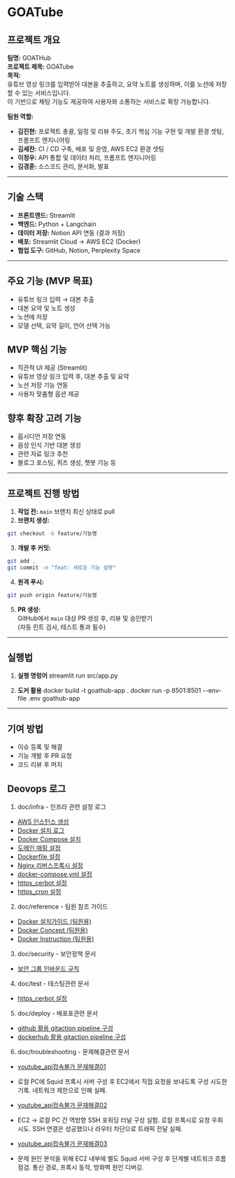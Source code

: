# GOATube

## 프로젝트 개요

**팀명:** GOATHub  
**프로젝트 제목:** GOATube  
**목적:**  
유튜브 영상 링크를 입력받아 대본을 추출하고, 요약 노트를 생성하며,
이를 노션에 저장할 수 있는 서비스입니다.  
이 기반으로 채팅 기능도 제공하여 사용자와 소통하는 서비스로 확장 가능합니다.

**팀원 역할:**

- **김진현:** 프로젝트 총괄, 일정 및 리뷰 주도, 초기 핵심 기능 구현 및 개발 환경 셋팅, 프롬프트 엔지니어링
- **김세찬:** CI / CD 구축, 배포 및 운영, AWS EC2 환경 셋팅
- **이정우:** API 통합 및 데이터 처리, 프롬프트 엔지니어링
- **김경훈:** 소스코드 관리, 문서화, 발표

---

## 기술 스택

- **프론트엔드:** Streamlit
- **백엔드:** Python + Langchain
- **데이터 저장:** Notion API 연동 (결과 저장)
- **배포:** Streamlit Cloud -> AWS EC2 (Docker)
- **협업 도구:** GitHub, Notion, Perplexity Space

---

## 주요 기능 (MVP 목표)

- 유튜브 링크 입력 → 대본 추출
- 대본 요약 및 노트 생성
- 노션에 저장
- 모델 선택, 요약 길이, 언어 선택 가능

## MVP 핵심 기능

- 직관적 UI 제공 (Streamlit)
- 유튜브 영상 링크 입력 후, 대본 추출 및 요약
- 노션 저장 기능 연동
- 사용자 맞춤형 옵션 제공

## 향후 확장 고려 기능

- 옵시디언 저장 연동
- 음성 인식 기반 대본 생성
- 관련 자료 링크 추천
- 블로그 포스팅, 퀴즈 생성, 챗봇 기능 등

---

## 프로젝트 진행 방법

1. **작업 전:** `main` 브랜치 최신 상태로 pull
2. **브랜치 생성:**

```bash
git checkout -b feature/기능명
```

3. **개발 후 커밋:**

```bash
git add .
git commit -m "feat: 새로운 기능 설명"
```

4. **원격 푸시:**

```bash
git push origin feature/기능명
```

5. **PR 생성:**  
   GitHub에서 `main` 대상 PR 생성 후, 리뷰 및 승인받기  
   (자동 린트 검사, 테스트 통과 필수)

---

## 실행법

1. **실행 명렁어**
   streamlit run src/app.py

2. **도커 활용**
   docker build -t goathub-app .
   docker run -p 8501:8501 --env-file .env goathub-app

---

## 기여 방법

- 이슈 등록 및 해결
- 기능 개발 후 PR 요청
- 코드 리뷰 후 머지

## Deovops 로그
1. doc/infra - 인프라 관련 설정 로그
- [AWS 인스턴스 생성](doc/infra/01_aws_instance_create.md)
- [Docker 설치 로그](doc/infra/02_docker_install_log.md)
- [Docker Compose 설치](doc/infra/03_docker_compose_install.md)
- [도메인 매핑 설정](doc/infra/04_domain_config.md)
- [Dockerfile 설정](doc/infra/05_Dockerfile.md)
- [Nginx 리버스프록시 설정](doc/infra/06_nginx_reverse_proxy.md)
- [docker-compose.yml 설정](doc/infra/07_docker_compose.md)
- [https_cerbot 설정](doc/infra/08_https_certbot.md)
- [https_cron 설정](doc/infra/09_https_cron.md)

2. doc/reference - 팀원 참조 가이드
- [Docker 설치가이드 (팀원용)](doc/reference/01_Docker_install_guide.md)
- [Docker Concept (팀원용)](doc/reference/02_Docker_Concept)
- [Docker Instruction (팀원용)](doc/reference/03_Dockere_Instruction)


3. doc/security - 보안정책 문서
- [보안 그룹 인바운드 규칙](doc/01_security/01_Infra_log.md)

4. doc/test - 테스팅관련 문서
- [https_cerbot 설정](doc/test/01_Docker_container_running_cehck.md)

5. doc/deploy - 배포포관련 문서
- [github 활용 gitaction pipeline 구성](doc/deploy/01_deploy_with_githubactions.md)
- [dockerhub 활용 gitaction pipeline 구성](doc/deploy/02_deploy_with_dockerhub.md)

6. doc/troubleshooting - 문제해결관련 문서
- [youtube_api접속불가 문재해결01](doc/troubleshooting/01-1_youtubeapi_trouble_forward_proxy_network_setting.md)
- 로컬 PC에 Squid 프록시 서버 구성 후 EC2에서 직접 요청을 보내도록 구성 시도한 기록. 네트워크 제한으로 인해 실패.

- [youtube_api접속불가 문재해결02](doc/troubleshooting/01-2_youtubeapi_trouble_reverse_ssh_ternerling_network_setting.md)
- EC2 → 로컬 PC 간 역방향 SSH 포워딩 터널 구성 실험. 로컬 프록시로 요청 우회 시도. SSH 연결은 성공했으나 라우터 차단으로 트래픽 전달 실패.

- [youtube_api접속불가 문재해결03](doc/troubleshooting/01-3_youtubeapi_trouble_deburgging.md)
- 문제 원인 분석을 위해 EC2 내부에 별도 Squid 서버 구성 후 단계별 네트워크 흐름 점검. 통신 경로, 프록시 동작, 방화벽 원인 디버깅.
